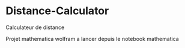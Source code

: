 # Distance-Calculator
Calculateur de distance

Projet mathematica wolfram a lancer depuis le notebook mathematica